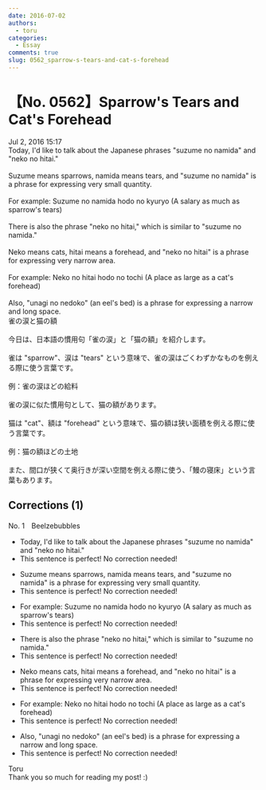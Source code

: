 ```yaml
---
date: 2016-07-02
authors:
  - toru
categories:
  - Essay
comments: true
slug: 0562_sparrow-s-tears-and-cat-s-forehead
---
```


# 【No. 0562】Sparrow's Tears and Cat's Forehead
<div class="date">Jul 2, 2016 15:17</div>
<div id="post"><div id="body_show_ori">
Today, I'd like to talk about the Japanese phrases "suzume no namida" and "neko no hitai."<br/><br/>Suzume means sparrows, namida means tears, and "suzume no namida" is a phrase for expressing very small quantity.<br/><br/>For example: Suzume no namida hodo no kyuryo (A salary as much as sparrow's tears)<br/><br/>There is also the phrase "neko no hitai," which is similar to "suzume no namida."<br/><br/>Neko means cats, hitai means a forehead, and "neko no hitai" is a phrase for expressing very narrow area.<br/><br/>For example: Neko no hitai hodo no tochi (A place as large as a cat's forehead)<br/><br/>Also, "unagi no nedoko" (an eel's bed) is a phrase for expressing a narrow  and long space.
</div></div>

<!-- more -->

<div id="post_ja"><div id="body_show_mo">
雀の涙と猫の額<br/><br/>今日は、日本語の慣用句「雀の涙」と「猫の額」を紹介します。<br/><br/>雀は "sparrow"、涙は "tears" という意味で、雀の涙はごくわずかなものを例える際に使う言葉です。<br/><br/>例：雀の涙ほどの給料<br/><br/>雀の涙に似た慣用句として、猫の額があります。<br/><br/>猫は "cat"、額は "forehead" という意味で、猫の額は狭い面積を例える際に使う言葉です。<br/><br/>例：猫の額ほどの土地<br/><br/>また、間口が狭くて奥行きが深い空間を例える際に使う、「鰻の寝床」という言葉もあります。
</div></div>

## Corrections (1)
<div id="block"><div class="first_name"> No. 1　<span class="just_name">Beelzebubbles</span></div><div id="block2">
<ul class="correction_field">
<li class="incorrect">Today, I'd like to talk about the Japanese phrases "suzume no namida" and "neko no hitai."</li>
<li class="corrected perfect">This sentence is perfect! No correction needed!</li>
</ul>
<ul class="correction_field">
<li class="incorrect">Suzume means sparrows, namida means tears, and "suzume no namida" is a phrase for expressing very small quantity.</li>
<li class="corrected perfect">This sentence is perfect! No correction needed!</li>
</ul>
<ul class="correction_field">
<li class="incorrect">For example: Suzume no namida hodo no kyuryo (A salary as much as sparrow's tears)</li>
<li class="corrected perfect">This sentence is perfect! No correction needed!</li>
</ul>
<ul class="correction_field">
<li class="incorrect">There is also the phrase "neko no hitai," which is similar to "suzume no namida."</li>
<li class="corrected perfect">This sentence is perfect! No correction needed!</li>
</ul>
<ul class="correction_field">
<li class="incorrect">Neko means cats, hitai means a forehead, and "neko no hitai" is a phrase for expressing very narrow area.</li>
<li class="corrected perfect">This sentence is perfect! No correction needed!</li>
</ul>
<ul class="correction_field">
<li class="incorrect">For example: Neko no hitai hodo no tochi (A place as large as a cat's forehead)</li>
<li class="corrected perfect">This sentence is perfect! No correction needed!</li>
</ul>
<ul class="correction_field">
<li class="incorrect">Also, "unagi no nedoko" (an eel's bed) is a phrase for expressing a narrow  and long space.</li>
<li class="corrected perfect">This sentence is perfect! No correction needed!</li>
</ul>
</div><div class="name"><span class="just_name">Toru</span><br>
Thank you so much for reading my post! :)
</div>
</div>
